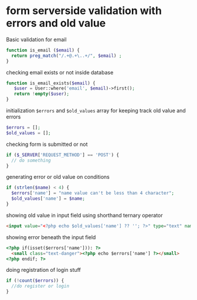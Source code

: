 # form serverside validation with errors and old value     

Basic validation for email   

~~~php
function is_email ($email) {
  return preg_match("/.+@.+\..+/", $email) ;
}
~~~

checking email exists or not inside database 

~~~php
function is_email_exists($email) {
   $user = User::where('email', $email)->first();
   return !empty($user);
}
~~~

initialization  `$errors` and `$old_values` array for keeping track old value and errors  
~~~php
$errors = [];
$old_values = [];
~~~

checking form is submitted or not 

~~~php
if ($_SERVER['REQUEST_METHOD'] == 'POST') {
  // do something
}
~~~

generating error or old value on conditions  

~~~php
if (strlen($name) < 4) {
  $errors['name'] = "name value can't be less than 4 character";
  $old_values['name'] = $name;
}
~~~

showing old value in input field using shorthand ternary operator   
~~~html
<input value="<?php echo $old_values['name'] ?? ''; ?>" type="text" name="name" id="name" class="form-control">
~~~

showing error beneath the input field 

~~~html
<?php if(isset($errors['name'])): ?>
  <small class="text-danger"><?php echo $errors['name'] ?></small>
<?php endif; ?>
~~~

doing registration of login stuff

~~~php
if (!count($errors)) {
  //do register or login
}
~~~






